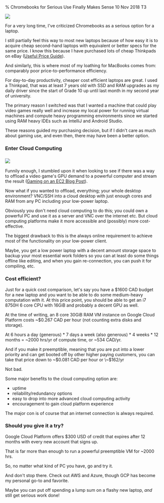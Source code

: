 % Chromebooks for Serious Use Finally Makes Sense
10 Nov 2018
T3

![](./images/chromebook.jpg)

For a very long time, I've criticized Chromebooks as a serious option for a laptop.

I still partially feel this way to most new laptops because of how easy it is to acquire cheap second-hand laptops with equivalent or better specs for the same price. I know this because I have purchased lots of cheap Thinkpads on eBay ([Useful Price Guide](https://www.truefla.me/free-stuff/used-thinkpad-buyers-guide)).

And similarly, this is where most of my loathing for MacBooks comes from: comparably poor price-to-performance efficiency.

For day-to-day productivity, cheaper cost efficient laptops are great. I used a  Thinkpad, that was at least 7 years old with SSD and RAM upgrades as my daily driver since the start of Grade 10 up until last month in my second year of university.

The primary reason I switched was that I wanted a machine that could play video games really well and increase my local power for running virtual machines and compute heavy programming environments since we started using RAM heavy IDEs such as IntelliJ and Android Studio.

These reasons guided my purchasing decision, but if I didn't care as much about gaming use, and even then, there may have been a better option.

### Enter Cloud Computing

### ![](./images/gcp.png)

Funnily enough, I stumbled upon it when looking to see if there was a way to offload a video game's GPU demand to a powerful computer and stream the result ([Gaming on an EC2 Blog Post](https://nexus.vert.gg/gaming-on-amazon-s-ec2-83b178f47a34)).

Now what if you wanted to offload, everything; your whole desktop environment? VNC/SSH into a cloud desktop with just enough cores and RAM from any PC including your low-power laptop.

Obviously you don't need cloud computing to do this; you could own a powerful PC and use it as a server and VNC over the internet etc. But cloud computing platforms make it more accessible and (possibly) more cost-effective.

The biggest drawback to this is the always online requirement to achieve most of the functionality on your low-power client.

Maybe, you get a low power laptop with a decent amount storage space to backup your most essential work folders so you can at least do some things offline like editing, and when you gain re-connection, you can push it for compiling, etc.

### Cost efficient?

Just for a quick cost comparison, let's say you have a $1600 CAD budget for a new laptop and you want to be able to do some medium-heavy computation with it. At this price point, you should be able to get an i7 8750H 6 core CPU with 16GiB and probably a decent GPU as well.

At the time of writing, an 8 core 30GiB RAM VM instance on Google Cloud Platform costs \~$0.267 CAD per hour (not counting extra disks and storage).

At 6 hours a day (generous) * 7 days a week (also generous) * 4 weeks * 12 months = \~2000 hrs/yr of compute time, or \~534 CAD/yr.

And if you make it preemptible, meaning that you are put into a lower priority and can get booted off by other higher paying customers, you can take that price down to \~$0.081 CAD per hour or \~$162/yr

Not bad.

Some major benefits to the cloud computing option are:

* uptime
* reliability/redundancy options
* easy to drop into more advanced cloud computing activity
* encouragement to gain cloud platform experience

The major con is of course that an internet connection is always required.

### Should you give it a try?

Google Cloud Platform offers $300 USD of credit that expires after 12 months with every new account that signs up.

That is far more than enough to run a powerful preemptible VM for ~2000 hrs.

So, no matter what kind of PC you have, go and try it.

And don't stop there. Check out AWS and Azure, though GCP has become my personal go-to and favorite.

Maybe you can put off spending a lump sum on a flashy new laptop, _and_ still get serious work done!
